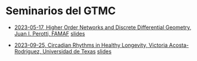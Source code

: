 # Seminarios del GTMC

* [2023-05-17, Higher Order Networks and Discrete Differential Geometry, Juan I. Perotti, FAMAF](https://github.com/jipphysics/gtmc-seminarios/blob/main/2023/2023-05-17/resumen.md) [slides](https://github.com/jipphysics/gtmc-seminarios/blob/main/2023/2023-05-17/slides.pdf)

* [2023-09-25, Circadian Rhythms in Healthy Longevity, Victoria Acosta-Rodriguez, Universidad de Texas]() [slides]()

